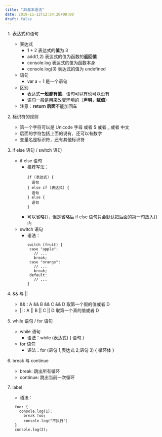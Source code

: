 ```yaml
---
title: "JS基本语法"
date: 2019-11-12T12:54:20+08:00
draft: false
---
```


1. 表达式和语句
   - 表达式
     - 1 + 2 表达式的**值**为 3
     - add(1,2) 表达式的值为函数的**返回值**
     - console.log 表达式的值为函数本身
     - console.log(3) 表达式的值为 undefined
   - 语句
     - var a = 1 是一个语句
   - 区别
     - 表达式**一般都有值**，语句可以有也可以没有
     - 语句一般是用来改变环境的（**声明，赋值**）
   - 注意：**return 后面**不能加回车
2. 标识符的规则
   - 第一个字符可以是 Unicode 字母 或者 \$ 或者 \_ 或者 中文
   - 后面的字符包括上面的说有，还可以有数字
   - 变量名是标识符，还有其他标识符
3. if else 语句 / switch 语句
   - if else 语句
     - 推荐写法：
       ```
       if (表达式) {
         语句
       } else if (表达式) {
         语句
       } else {
         语句
       }
       ```
     - 可以省略{}，但是省略后 if else 语句只会默认把后面的第一句放入{}内
   * switch 语句
     - 语法：
       ```
       switch (fruit) {
        case "apple":
          // ...
          break;
        case "orange":
          // ...
          break;
        default:
          // ...
       }
       ```
4. && 与 ||
   - && : A && B && C && D 取第一个假的值或者 D
   - || : A || B || C || D 取第一个真的值或者 D
5. while 语句 / for 语句
   - while 语句
     - 语法：while (表达式) { 语句 }
   - for 语句
     - 语法：for (语句 1;表达式 2;语句 3) { 循环体 }
6. break 与 continue
   - break: 跳出所有循环
   - continue: 跳出当前一次循环
7. label

   - 语法：

   ```
    foo: {
      console.log(1);
        break foo;
        console.log("不执行")
    }
    console.log(2);
   ```
